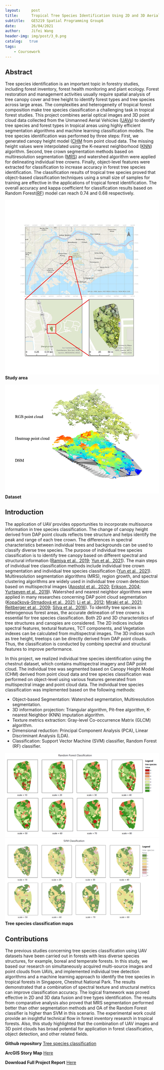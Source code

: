 ```yaml
---
layout:     post
title:      Tropical Tree Species Identification Using 2D and 3D Aerial Data
subtitle:   GE5219 Spatial Programming Group6
date:       26/04/2021
author:     Jifei Wang
header-img: img/post/3_0.png
catalog:   true
tags:
    - Coursework
---
```


## Abstract

Tree species identification is an important topic in forestry studies, including forest inventory, forest health monitoring and plant ecology. Forest restoration and management activities usually require spatial analysis of tree canopy cover and tree height to identify forest types and tree species across large areas. The complexities and heterogeneity of tropical forest composition make tree species classification a challenging task in tropical forest studies. This project combines aerial optical images and 3D point cloud data collected from the Unmanned Aerial Vehicles ([UAVs](https://www.sciencedirect.com/topics/engineering/unmanned-aerial-vehicles)) to identify tree species and forest types in tropical areas using highly efficient segmentation algorithms and machine learning classification models. The tree species identification was performed by three steps: First, we generated canopy height model ([CHM](https://www.earthdefine.com/chm/#:~:text=The%20Canopy%20Height%20Model%20(CHM,a%20CHM%20is%20LIDAR%20data.)) from point cloud data. The missing height values were interpolated using the K-nearest neighborhood ([KNN](http://scholarpedia.org/article/K-nearest_neighbor)) algorithm. Second, tree crown segmentation methods based on multiresolution segmentation ([MRS](https://www.ncbi.nlm.nih.gov/pmc/articles/PMC4183749/#:~:text=Although%20multiresolution%20segmentation%20(MRS)%20is,which%20reduces%20the%20classification%20accuracy.)) and watershed algorithm were applied for delineating individual tree crowns. Finally, object-level features were extracted for classification to increase accuracy in forest tree species identification. The classification results of tropical tree species proved that object-based classification techniques using a small size of samples for training are effective in the applications of tropical forest identification. The overall accuracy and kappa coefficient for classification results based on Random Forest([RF](https://scikit-learn.org/stable/modules/generated/sklearn.ensemble.RandomForestClassifier.html)) model can reach 0.74 and 0.68 respectively.

![avatar](/img/post/3_1.png)
**Study area**

![avatar](/img/post/3_2.png)
**Dataset**

## Introduction
The application of UAV provides opportunities to incorporate multisource information in tree species classification. The change of canopy height derived from DAP point clouds reflects tree structure and helps identify the peak and range of each tree crown. The differences in spectral characteristics between individual trees and backgrounds can be used to classify diverse tree species. The purpose of individual tree species classification is to identify tree canopy based on different spectral and structural information ([Ramiya et al., 2019](https://doi.org/10.1016/j.rsase.2019.100242); [Yun et al., 2021](https://doi.org/10.1016/j.rse.2021.112307 )). The main steps of individual tree classification methods include individual tree crown segmentation and individual tree species classification ([Yun et al., 2021](https://doi.org/10.1016/j.rse.2021.112307 )). Multiresolution segmentation algorithms (MRS), region growth, and spectral clustering algorithms are widely used in individual tree crown detection based on multispectral images ([Apostol et al., 2020](https://doi.org/10.1016/j.rse.2021.112307 ); [Erikson, 2004](https://doi.org/10.1016/j.rse.2004.04.006 ); [Yurtseven et al., 2019](https://doi.org/10.1016/j.measurement.2019.05.092 )). Watershed and nearest neighbor algorithms were applied in many researches concerning DAP point cloud segmentation ([Kopačková-Strnadová et al., 2021](https://doi.org/10.3390/rs13040705); [Li et al., 2012](https://doi.org/10.14358/pers.78.1.75 ); [Miraki et al., 2021](https://doi.org/10.1016/j.ecoinf.2020.101207 ); [Reitberger et al., 2009](https://doi.org/https://doi.org/10.1016/j.isprsjprs.2009.04.002 ); [Silva et al., 2016](https://doi.org/10.1080/07038992.2016.1196582 )). To identify tree species in heterogenous forest areas, the accurate delineation of tree crowns is essential for tree species classification. Both 2D and 3D characteristics of tree structures and canopies are considered. The 2D indices include spectral features, textural features, TCT components, and Vegetation indexes can be calculated from multispectral images. The 3D indices such as tree height, treetops can be directly derived from DAP point clouds. Thus, the classification is conducted by combing spectral and structural features to improve performance.

In this project, we realized individual tree species identification using the chestnut dataset, which contains multispectral imagery and DAP point cloud. The individual tree was segmented based on Canopy Height Model (CHM) derived from point cloud data and tree species classification was performed on object-level using various features generated from multispectral image and point cloud data. The individual tree species classification was implemented based on the following methods:

- Object-based Segmentation: Watershed segmentation, Multiresolution segmentation.
- 3D information projection: Triangular algorithm, Pit-free algorithm, K-nearest Neighbor (KNN) imputation algorithm.
- Texture metrics extraction: Gray-level Co-occurrence Matrix (GLCM) algorithm.
- Dimensional reduction: Principal Component Analysis (PCA), Linear Discriminant Analysis (LDA).
- Classification: Support Vector Machine (SVM) classifier, Random Forest (RF) classifier.

![avatar](/img/post/3_4.png)
![avatar](/img/post/3_5.png)
**Tree species classification maps**

## Contributions

The previous studies concerning tree species classification using UAV datasets have been carried out in forests with less diverse species structures, for example, boreal and temperate forests. In this study, we based our research on simultaneously acquired multi-source images and point clouds from UAVs, and implemented individual tree detection algorithms and a machine learning approach to identify the tree species in tropical forests in Singapore, Chestnut National Park. The results demonstrated that a combination of spectral texture and structural metrics can improve classification accuracy. The logical framework was proved effective in 2D and 3D data fusion and tree types identification. The results from comparative analysis also proved that MRS segmentation performed better than other segmentation methods and OA of the Random Forest classifier is higher than SVM in this scenario. The experimental work could provide an insightful technical flow in forest inventory research in tropical forests. Also, this study highlighted that the combination of UAV images and 3D point clouds has broad potential for application in forest classification, object detection, and other related fields.

**Github repository** [Tree species classification](https://github.com/Wang-Jifei/tree_species_classification)

**ArcGIS Story Map** [Here](https://arcg.is/0TKjyO0)

**Download Full Project Report** [Here](https://drive.google.com/file/d/1wG8kzegdccw7UNkr5v5WCJ3k9fa8yvT_/view?usp=sharing)
